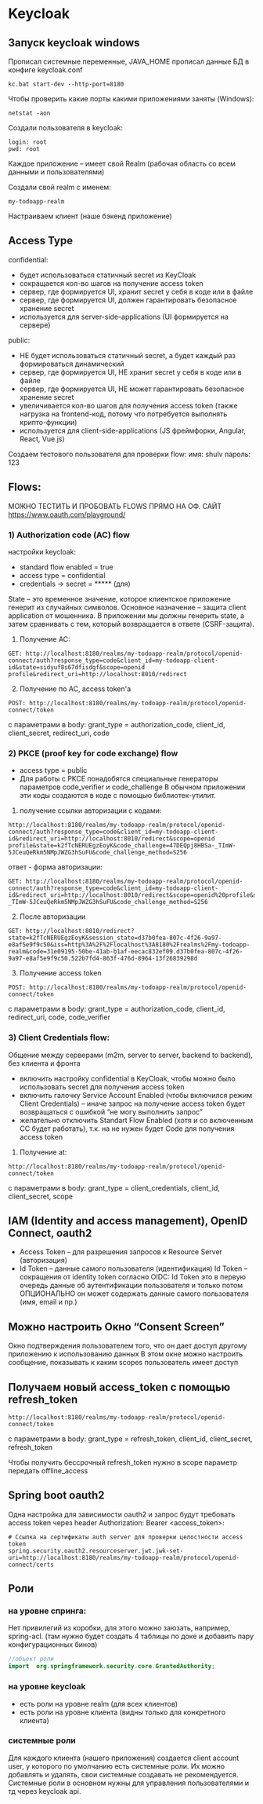 # Keycloak

## Запуск keycloak windows

Прописал системные переменные, JAVA_HOME
прописал данные БД в конфиге keycloak.conf

```shell
kc.bat start-dev --http-port=8180
```

Чтобы проверить какие порты какими приложениями заняты (Windows):
```shell
netstat -aon
```

Создали пользователя в keycloak:
```shell
login: root
pwd: root
```

Каждое приложение – имеет свой Realm (рабочая область со всем данными и пользователями)

Создали свой realm с именем:
```shell
my-todoapp-realm
```

Настраиваем клиент (наше бэкенд приложение)

## **Access Type**

confidential:
- будет использоваться статичный secret из KeyCloak
- сокращается кол-во шагов на получение access token
- сервер, где формируется UI, хранит secret у себя в коде или в файле
- сервер, где формируется UI, должен гарантировать безопасное хранение secret
- используется для server-side-applications (UI формируется на сервере)

public:
- НЕ будет использоваться статичный secret, а будет каждый раз формироваться динамический
- сервер, где формируется UI, НЕ хранит secret у себя в коде или в файле
- сервер, где формируется UI, НЕ может гарантировать безопасное хранение secret
- увеличивается кол-во шагов для получения access token (также нагрузка на frontend-код, потому что потребуется выполнять крипто-функции)
- используется для client-side-applications (JS фреймфорки, Angular, React, Vue.js)

Создаем тестового пользователя для проверки flow:
имя: shulv
пароль: 123

## Flows:

МОЖНО ТЕСТИТЬ И ПРОБОВАТЬ FLOWS ПРЯМО НА ОФ. САЙТ https://www.oauth.com/playground/

### 1) Authorization code (AC) flow
настройки keycloak:
- standard flow enabled = true
- access type = confidential
- credentials -> secret = ***** (для)

State – это временное значение, которое клиентское приложение генерит из случайных символов.
Основное назначение – защита client application от мошенника.
В приложении мы должны генерить state, а затем сравнивать с тем, который возвращается в ответе (CSRF-защита).
1) Получение AC:
```
GET: http://localhost:8180/realms/my-todoapp-realm/protocol/openid-connect/auth?response_type=code&client_id=my-todoapp-client-id&state=sidyuf8s67dfisdgf&scope=openid profile&redirect_uri=http://localhost:8010/redirect
```
2) Получение по AC, access token'а
```
POST: http://localhost:8180/realms/my-todoapp-realm/protocol/openid-connect/token
```
с параметрами в body: grant_type = authorization_code, client_id, client_secret, redirect_uri, code

### 2) PKCE (proof key for code exchange) flow
- access type = public
- Для работы с PKCE понадобятся специальные генераторы параметров code_verifier и code_challenge
  В обычном приложении эти коды создаются в коде с помощью библиотек-утилит.
1) получение ссылки авторизации с кодами:
```
http://localhost:8180/realms/my-todoapp-realm/protocol/openid-connect/auth?response_type=code&client_id=my-todoapp-client-id&redirect_uri=http://localhost:8010/redirect&scope=openid profile&state=k2fTcNERUEgzEoyK&code_challenge=47DEQpj8HBSa-_TImW-5JCeuQeRkm5NMpJWZG3hSuFU&code_challenge_method=S256
```
ответ - форма авторизации:
```
GET: http://localhost:8180/realms/my-todoapp-realm/protocol/openid-connect/auth?response_type=code&client_id=my-todoapp-client-id&redirect_uri=http://localhost:8010/redirect&scope=openid%20profile&state=k2fTcNERUEgzEoyK&code_challenge=47DEQpj8HBSa-_TImW-5JCeuQeRkm5NMpJWZG3hSuFU&code_challenge_method=S256
```

2) После авторизации
```
GET: http://localhost:8010/redirect?state=k2fTcNERUEgzEoyK&session_state=d37b0fea-807c-4f26-9a97-e8af5e9f9c50&iss=http%3A%2F%2Flocalhost%3A8180%2Frealms%2Fmy-todoapp-realm&code=31e09195-50be-41ab-b1af-eecac832ef09.d37b0fea-807c-4f26-9a97-e8af5e9f9c50.522b7fd4-863f-476d-8964-13f26839298d
```
3) Получение access token
```
POST: http://localhost:8180/realms/my-todoapp-realm/protocol/openid-connect/token
```
с параметрами в body: grant_type = authorization_code, client_id, redirect_uri, code, code_verifier

### 3) Client Credentials flow:
Общение между серверами (m2m, server to server, backend to backend), без клиента и фронта
- включить настройку confidential в KeyCloak, чтобы можно было использовать secret для получения access token
- включить галочку Service Account Enabled (чтобы включился режим Client Credentials) – иначе запрос на получение access token будет возвращаться с ошибкой “не могу выполнить запрос”
- желательно отключить Standart Flow Enabled (хотя и со включенным CC будет работать), т.к. на не нужен будет Code для получения access token

1) Получение at:
```
http://localhost:8180/realms/my-todoapp-realm/protocol/openid-connect/token
```
с параметрами в body: grant_type = client_credentials, client_id, client_secret, scope

## IAM (Identity and access management), OpenID Connect, oauth2
- Access Token – для разрешения запросов к Resource Server (авторизация)
- Id Token – данные самого пользователя (идентификация)
Id Token – сокращения от identity token
согласно OIDC: Id Token это в первую очередь данные об аутентификации пользователя 
и только потом ОПЦИОНАЛЬНО он может содержать данные самого пользователя (имя, email и пр.)

## Можно настроить Окно “Consent Screen”
Окно подтверждения пользователем того, что он дает доступ другому приложению к использованию данных
В этом окне можно настроить сообщение, показывать к каким scopes пользователь имеет доступ

## Получаем новый access_token с помощью refresh_token
```
http://localhost:8180/realms/my-todoapp-realm/protocol/openid-connect/token
```
с параметрами в body: grant_type = refresh_token, client_id, client_secret, refresh_token

Чтобы получить бессрочный refresh_token нужно в scope параметр передать offline_access

## Spring boot oauth2
Одна настройка для зависимости oauth2 и запрос будут требовать access token через header Authorization: Bearer <access_token>:
```properties
# Ссылка на сертификаты auth server для проверки целостности access token
spring.security.oauth2.resourceserver.jwt.jwk-set-uri=http://localhost:8180/realms/my-todoapp-realm/protocol/openid-connect/certs
```

## Роли
### на уровне спринга:
Нет привилегий из коробки, для этого можно заюзать, например, spring-acl.
(там нужно будет создать 4 таблицы по доке и добавить пару конфигурационных бинов)
```java
//объект роли
import  org.springframework.security.core.GrantedAuthority;
```

### на уровне keycloak
- есть роли на уровне realm (для всех клиентов)
- есть роли на уровне клиента (видны только для конкретного клиента)

### системные роли
Для каждого клиента (нашего приложения) создается client account user,
у которого по умолчанию есть системные роли.
Их можно добавлять и удалять, свои системные создавать не рекомендуется.
Системные роли в основном нужны для управления пользователями и тд через keycloak api.
